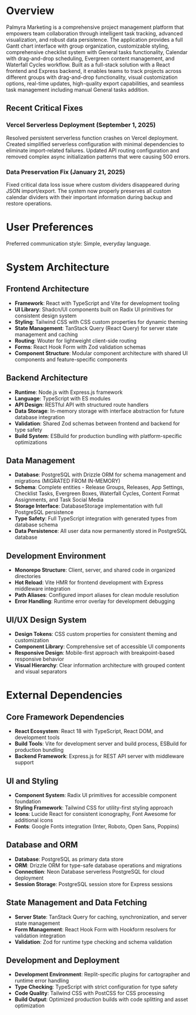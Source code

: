 # Overview

Palmyra Marketing is a comprehensive project management platform that empowers team collaboration through intelligent task tracking, advanced visualization, and robust data persistence. The application provides a full Gantt chart interface with group organization, customizable styling, comprehensive checklist system with General tasks functionality, Calendar with drag-and-drop scheduling, Evergreen content management, and Waterfall Cycles workflow. Built as a full-stack solution with a React frontend and Express backend, it enables teams to track projects across different groups with drag-and-drop functionality, visual customization options, real-time updates, high-quality export capabilities, and seamless task management including manual General tasks addition.

## Recent Critical Fixes

### Vercel Serverless Deployment (September 1, 2025)
Resolved persistent serverless function crashes on Vercel deployment. Created simplified serverless configuration with minimal dependencies to eliminate import-related failures. Updated API routing configuration and removed complex async initialization patterns that were causing 500 errors.

### Data Preservation Fix (January 21, 2025)  
Fixed critical data loss issue where custom dividers disappeared during JSON import/export. The system now properly preserves all custom calendar dividers with their important information during backup and restore operations.

# User Preferences

Preferred communication style: Simple, everyday language.

# System Architecture

## Frontend Architecture
- **Framework**: React with TypeScript and Vite for development tooling
- **UI Library**: Shadcn/UI components built on Radix UI primitives for consistent design system
- **Styling**: Tailwind CSS with CSS custom properties for dynamic theming
- **State Management**: TanStack Query (React Query) for server state management and caching
- **Routing**: Wouter for lightweight client-side routing
- **Forms**: React Hook Form with Zod validation schemas
- **Component Structure**: Modular component architecture with shared UI components and feature-specific components

## Backend Architecture
- **Runtime**: Node.js with Express.js framework
- **Language**: TypeScript with ES modules
- **API Design**: RESTful API with structured route handlers
- **Data Storage**: In-memory storage with interface abstraction for future database integration
- **Validation**: Shared Zod schemas between frontend and backend for type safety
- **Build System**: ESBuild for production bundling with platform-specific optimizations

## Data Management
- **Database**: PostgreSQL with Drizzle ORM for schema management and migrations (MIGRATED FROM IN-MEMORY)
- **Schema**: Complete entities - Release Groups, Releases, App Settings, Checklist Tasks, Evergreen Boxes, Waterfall Cycles, Content Format Assignments, and Task Social Media
- **Storage Interface**: DatabaseStorage implementation with full PostgreSQL persistence
- **Type Safety**: Full TypeScript integration with generated types from database schema
- **Data Persistence**: All user data now permanently stored in PostgreSQL database

## Development Environment
- **Monorepo Structure**: Client, server, and shared code in organized directories
- **Hot Reload**: Vite HMR for frontend development with Express middleware integration
- **Path Aliases**: Configured import aliases for clean module resolution
- **Error Handling**: Runtime error overlay for development debugging

## UI/UX Design System
- **Design Tokens**: CSS custom properties for consistent theming and customization
- **Component Library**: Comprehensive set of accessible UI components
- **Responsive Design**: Mobile-first approach with breakpoint-based responsive behavior
- **Visual Hierarchy**: Clear information architecture with grouped content and visual separators

# External Dependencies

## Core Framework Dependencies
- **React Ecosystem**: React 18 with TypeScript, React DOM, and development tools
- **Build Tools**: Vite for development server and build process, ESBuild for production bundling
- **Backend Framework**: Express.js for REST API server with middleware support

## UI and Styling
- **Component System**: Radix UI primitives for accessible component foundation
- **Styling Framework**: Tailwind CSS for utility-first styling approach
- **Icons**: Lucide React for consistent iconography, Font Awesome for additional icons
- **Fonts**: Google Fonts integration (Inter, Roboto, Open Sans, Poppins)

## Database and ORM
- **Database**: PostgreSQL as primary data store
- **ORM**: Drizzle ORM for type-safe database operations and migrations
- **Connection**: Neon Database serverless PostgreSQL for cloud deployment
- **Session Storage**: PostgreSQL session store for Express sessions

## State Management and Data Fetching
- **Server State**: TanStack Query for caching, synchronization, and server state management
- **Form Management**: React Hook Form with Hookform resolvers for validation integration
- **Validation**: Zod for runtime type checking and schema validation

## Development and Deployment
- **Development Environment**: Replit-specific plugins for cartographer and runtime error handling
- **Type Checking**: TypeScript with strict configuration for type safety
- **Code Quality**: Tailwind CSS with PostCSS for CSS processing
- **Build Output**: Optimized production builds with code splitting and asset optimization